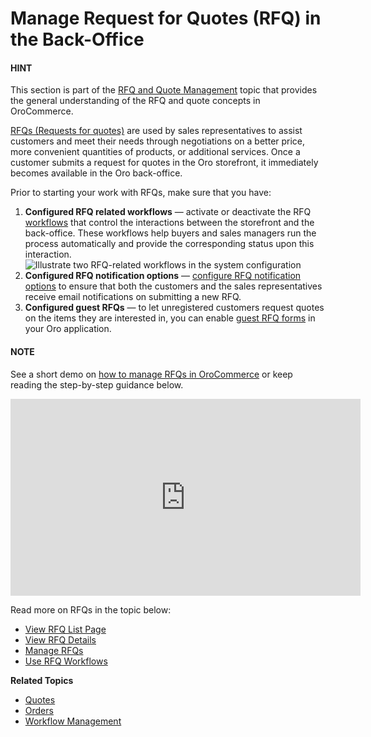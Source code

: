 <a id="user-guide-sales-requests-for-quote"></a>

# Manage Request for Quotes (RFQ) in the Back-Office

#### HINT
This section is part of the [RFQ and Quote Management](../../../concept-guides/rfq-quotes/index.md#concept-guide-rfq-quotes) topic that provides the general understanding of the RFQ and quote concepts in OroCommerce.

[RFQs (Requests for quotes)](../../../glossary.md#term-Request-for-Quote) are used by sales representatives to assist customers and meet their needs through negotiations on a better price, more convenient quantities of products, or additional services. Once a customer submits a request for quotes in the Oro storefront, it immediately becomes available in the Oro back-office.

Prior to starting your work with RFQs, make sure that you have:

1. **Configured RFQ related workflows** — activate or deactivate the RFQ [workflows](../../system/workflows/system-workflows/index.md#doc-workflows-actions-system) that control the interactions between the storefront and the back-office. These workflows help buyers and sales managers run the process automatically and provide the corresponding status upon this interaction.
   ![Illustrate two RFQ-related workflows in the system configuration](user/img/sales/rfq/rfq_1.png)
2. **Configured RFQ notification options** — [configure RFQ notification options](../../system/configuration/commerce/sales/rfq.md#sys-conf-commerce-sales-rfq-notifications-general) to ensure that both the customers and the sales representatives receive email notifications on submitting a new RFQ.
3. **Configured guest RFQs** — to let unregistered customers request quotes on the items they are interested in, you can enable [guest RFQ forms](../../system/configuration/commerce/sales/rfq.md#user-guide-system-configuration-commerce-sales-rfq) in your Oro application.

#### NOTE
See a short demo on <a href="https://academy.oroinc.com/media-library/manage-request-for-quotes" target="_blank">how to manage RFQs in OroCommerce</a> or keep reading the step-by-step guidance below.

<iframe width="560" height="315" src="https://www.youtube.com/embed/tNSZFHNDdQU" frameborder="0" allowfullscreen></iframe>

Read more on RFQs in the topic below:

* [View RFQ List Page](rfq-summary.md#user-guide-sales-requests-for-quote-summary)
* [View RFQ Details](rfq-details.md#user-guide-sales-requests-for-quote-details)
* [Manage RFQs](manage.md#mc-sales-rfq-manage)
* [Use RFQ Workflows](workflows.md#mc-sales-rfq-wf)

**Related Topics**

* [Quotes](../quotes/index.md#user-guide-sales-quotes)
* [Orders](../orders/index.md#user-guide-sales-orders)
* [Workflow Management](../../system/workflows/index.md#mc-system-wf)
